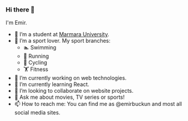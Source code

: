 ### Hi there 👋

I'm Emir.
- 🏫 I’m a student at [Marmara University](https://www.marmara.edu.tr/en).
- 🏅 I’m a sport lover. My sport branches:
  - 🏊 Swimming
  - 🏃 Running
  - 🚴 Cycling
  - 🏋️ Fitness
- 🔭 I’m currently working on web technologies.
- 🌱 I’m currently learning React.
- 👯 I’m looking to collaborate on website projects.
- 💬 Ask me about movies, TV series or sports!
- 📫 How to reach me: You can find me as @emirbuckun and most all social media sites.
